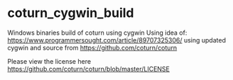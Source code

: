 # coturn_cygwin_build
Windows binaries build of coturn using cygwin
Using idea of: https://www.programmersought.com/article/89707325306/
using updated cygwin and source from https://github.com/coturn/coturn

Please view the license here https://github.com/coturn/coturn/blob/master/LICENSE
